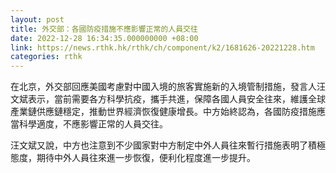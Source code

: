 ```yaml
---
layout: post
title: 外交部：各國防疫措施不應影響正常的人員交往
date: 2022-12-28 16:34:35.000000000 +08:00
link: https://news.rthk.hk/rthk/ch/component/k2/1681626-20221228.htm
categories: rthk
---
```


在北京，外交部回應美國考慮對中國入境的旅客實施新的入境管制措施，發言人汪文斌表示，當前需要各方科學抗疫，攜手共進，保障各國人員安全往來，維護全球產業鏈供應鏈穩定，推動世界經濟恢復健康增長。中方始終認為，各國防疫措施應當科學適度，不應影響正常的人員交往。

汪文斌又說，中方也注意到不少國家對中方制定中外人員往來暫行措施表明了積極態度，期待中外人員往來進一步恢復，便利化程度進一步提升。
